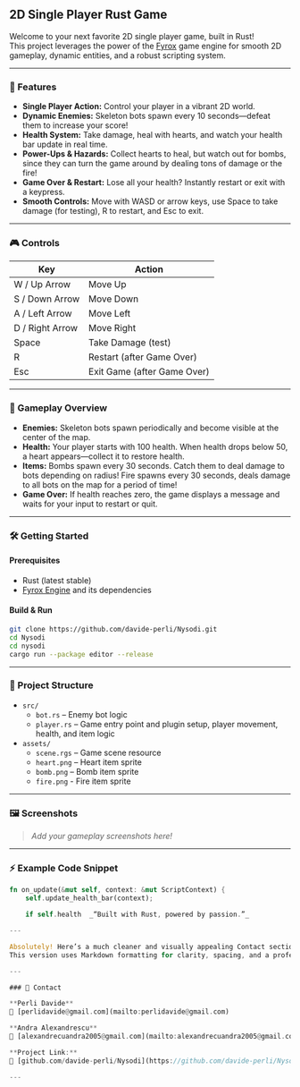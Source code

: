 ## 2D Single Player Rust Game

Welcome to your next favorite 2D single player game, built in Rust!  
This project leverages the power of the [Fyrox](https://fyrox.rs/) game engine for smooth 2D gameplay, dynamic entities, and a robust scripting system.

---

### 🚀 Features

- **Single Player Action:** Control your player in a vibrant 2D world.
- **Dynamic Enemies:** Skeleton bots spawn every 10 seconds—defeat them to increase your score!
- **Health System:** Take damage, heal with hearts, and watch your health bar update in real time.
- **Power-Ups & Hazards:** Collect hearts to heal, but watch out for bombs, since they can turn the game around by dealing tons of damage or the fire!
- **Game Over & Restart:** Lose all your health? Instantly restart or exit with a keypress.
- **Smooth Controls:** Move with WASD or arrow keys, use Space to take damage (for testing), R to restart, and Esc to exit.

---

### 🎮 Controls

| Key             | Action                        |
|-----------------|------------------------------|
| W / Up Arrow    | Move Up                      |
| S / Down Arrow  | Move Down                    |
| A / Left Arrow  | Move Left                    |
| D / Right Arrow | Move Right                   |
| Space           | Take Damage (test)           |
| R               | Restart (after Game Over)    |
| Esc             | Exit Game (after Game Over)  |

---

### 🧩 Gameplay Overview

- **Enemies:** Skeleton bots spawn periodically and become visible at the center of the map.
- **Health:** Your player starts with 100 health. When health drops below 50, a heart appears—collect it to restore health.
- **Items:** Bombs spawn every 30 seconds. Catch them to deal damage to bots depending on radius! Fire spawns every 30 seconds, deals damage to all bots on the map for a period of time!
- **Game Over:** If health reaches zero, the game displays a message and waits for your input to restart or quit.

---

### 🛠️ Getting Started

#### **Prerequisites**
- Rust (latest stable)
- [Fyrox Engine](https://fyrox.rs/) and its dependencies

#### **Build & Run**

```bash
git clone https://github.com/davide-perli/Nysodi.git
cd Nysodi
cd nysodi
cargo run --package editor --release
```

---

### 📁 Project Structure

- `src/`
  - `bot.rs` – Enemy bot logic
  - `player.rs` – Game entry point and plugin setup, player movement, health, and item logic
- `assets/`
  - `scene.rgs` – Game scene resource
  - `heart.png` – Heart item sprite
  - `bomb.png` – Bomb item sprite
  - `fire.png` - Fire item sprite

---

### 🖼️ Screenshots

> _Add your gameplay screenshots here!_

---

### ⚡ Example Code Snippet

```rust
fn on_update(&mut self, context: &mut ScriptContext) {
    self.update_health_bar(context);

    if self.health  _“Built with Rust, powered by passion.”_

---

Absolutely! Here’s a much cleaner and visually appealing Contact section for your README.  
This version uses Markdown formatting for clarity, spacing, and a professional look:

---

### 🤝 Contact

**Perli Davide**  
📧 [perlidavide@gmail.com](mailto:perlidavide@gmail.com)

**Andra Alexandrescu**  
📧 [alexandrecuandra2005@gmail.com](mailto:alexandrecuandra2005@gmail.com)

**Project Link:**  
🔗 [github.com/davide-perli/Nysodi](https://github.com/davide-perli/Nysodi)

---

